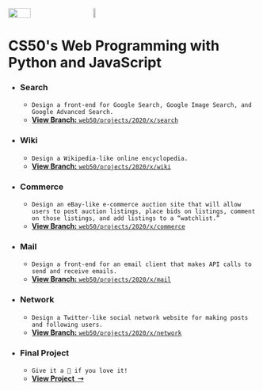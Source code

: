 <div style="display: flex;">
<img src="https://user-images.githubusercontent.com/61654812/224535005-9d4e755d-6291-47d9-a4dc-48f369f71958.png" width="30%">
  &nbsp;
  &nbsp;
  &nbsp;
<img src="https://user-images.githubusercontent.com/61654812/224535170-ba5a227d-5774-4fce-9fd0-ed87e8259482.png" width="10%">
</div>

# CS50's Web Programming with Python and JavaScript
- ### Search
  - `Design a front-end for Google Search, Google Image Search, and Google Advanced Search.`
  - [**View Branch:** `web50/projects/2020/x/search`](https://github.com/lithika-damnod/cs50web/tree/web50/projects/2020/x/search)
- ### Wiki
  - `Design a Wikipedia-like online encyclopedia.`
  - [**View Branch:** `web50/projects/2020/x/wiki`](https://github.com/lithika-damnod/cs50web/tree/web50/projects/2020/x/wiki)
- ### Commerce
  - `Design an eBay-like e-commerce auction site that will allow users to post auction listings, place bids on listings, comment on those listings, and add listings to a “watchlist.”`
  - [**View Branch:** `web50/projects/2020/x/commerce`](https://github.com/lithika-damnod/cs50web/tree/web50/projects/2020/x/commerce)
- ### Mail
  - `Design a front-end for an email client that makes API calls to send and receive emails.`
  - [**View Branch:** `web50/projects/2020/x/mail`](https://github.com/lithika-damnod/cs50web/tree/web50/projects/2020/x/mail)
- ### Network
  - `Design a Twitter-like social network website for making posts and following users.`
  - [**View Branch:** `web50/projects/2020/x/network`](https://github.com/lithika-damnod/cs50web/tree/web50/projects/2020/x/network)
- ### Final Project
  - `Give it a 🌟 if you love it!`
  - [**View Project &nbsp;⇾**](https://github.com/lithika-damnod/Russ)
